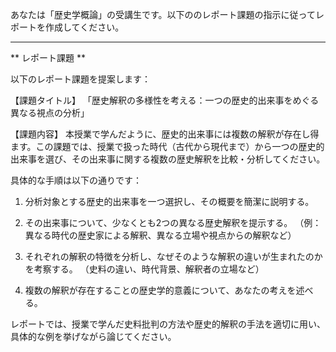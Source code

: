 あなたは「歴史学概論」の受講生です。以下ののレポート課題の指示に従ってレポートを作成してください。

---------------------------------------
** レポート課題 **

以下のレポート課題を提案します：

【課題タイトル】
「歴史解釈の多様性を考える：一つの歴史的出来事をめぐる異なる視点の分析」

【課題内容】
本授業で学んだように、歴史的出来事には複数の解釈が存在し得ます。この課題では、授業で扱った時代（古代から現代まで）から一つの歴史的出来事を選び、その出来事に関する複数の歴史解釈を比較・分析してください。

具体的な手順は以下の通りです：

1. 分析対象とする歴史的出来事を一つ選択し、その概要を簡潔に説明する。

2. その出来事について、少なくとも2つの異なる歴史解釈を提示する。
（例：異なる時代の歴史家による解釈、異なる立場や視点からの解釈など）

3. それぞれの解釈の特徴を分析し、なぜそのような解釈の違いが生まれたのかを考察する。
（史料の違い、時代背景、解釈者の立場など）

4. 複数の解釈が存在することの歴史学的意義について、あなたの考えを述べる。

レポートでは、授業で学んだ史料批判の方法や歴史的解釈の手法を適切に用い、具体的な例を挙げながら論じてください。